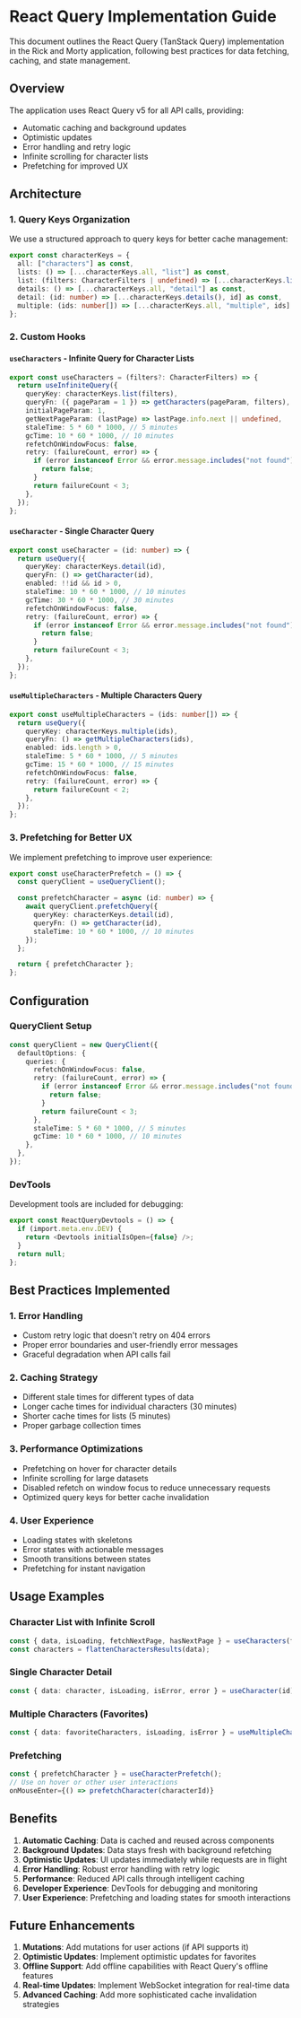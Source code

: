 # React Query Implementation Guide

This document outlines the React Query (TanStack Query) implementation in the Rick and Morty application, following best practices for data fetching, caching, and state management.

## Overview

The application uses React Query v5 for all API calls, providing:
- Automatic caching and background updates
- Optimistic updates
- Error handling and retry logic
- Infinite scrolling for character lists
- Prefetching for improved UX

## Architecture

### 1. Query Keys Organization

We use a structured approach to query keys for better cache management:

```typescript
export const characterKeys = {
  all: ["characters"] as const,
  lists: () => [...characterKeys.all, "list"] as const,
  list: (filters: CharacterFilters | undefined) => [...characterKeys.lists(), { filters }] as const,
  details: () => [...characterKeys.all, "detail"] as const,
  detail: (id: number) => [...characterKeys.details(), id] as const,
  multiple: (ids: number[]) => [...characterKeys.all, "multiple", ids] as const,
};
```

### 2. Custom Hooks

#### `useCharacters` - Infinite Query for Character Lists
```typescript
export const useCharacters = (filters?: CharacterFilters) => {
  return useInfiniteQuery({
    queryKey: characterKeys.list(filters),
    queryFn: ({ pageParam = 1 }) => getCharacters(pageParam, filters),
    initialPageParam: 1,
    getNextPageParam: (lastPage) => lastPage.info.next || undefined,
    staleTime: 5 * 60 * 1000, // 5 minutes
    gcTime: 10 * 60 * 1000, // 10 minutes
    refetchOnWindowFocus: false,
    retry: (failureCount, error) => {
      if (error instanceof Error && error.message.includes("not found")) {
        return false;
      }
      return failureCount < 3;
    },
  });
};
```

#### `useCharacter` - Single Character Query
```typescript
export const useCharacter = (id: number) => {
  return useQuery({
    queryKey: characterKeys.detail(id),
    queryFn: () => getCharacter(id),
    enabled: !!id && id > 0,
    staleTime: 10 * 60 * 1000, // 10 minutes
    gcTime: 30 * 60 * 1000, // 30 minutes
    refetchOnWindowFocus: false,
    retry: (failureCount, error) => {
      if (error instanceof Error && error.message.includes("not found")) {
        return false;
      }
      return failureCount < 3;
    },
  });
};
```

#### `useMultipleCharacters` - Multiple Characters Query
```typescript
export const useMultipleCharacters = (ids: number[]) => {
  return useQuery({
    queryKey: characterKeys.multiple(ids),
    queryFn: () => getMultipleCharacters(ids),
    enabled: ids.length > 0,
    staleTime: 5 * 60 * 1000, // 5 minutes
    gcTime: 15 * 60 * 1000, // 15 minutes
    refetchOnWindowFocus: false,
    retry: (failureCount, error) => {
      return failureCount < 2;
    },
  });
};
```

### 3. Prefetching for Better UX

We implement prefetching to improve user experience:

```typescript
export const useCharacterPrefetch = () => {
  const queryClient = useQueryClient();

  const prefetchCharacter = async (id: number) => {
    await queryClient.prefetchQuery({
      queryKey: characterKeys.detail(id),
      queryFn: () => getCharacter(id),
      staleTime: 10 * 60 * 1000, // 10 minutes
    });
  };

  return { prefetchCharacter };
};
```

## Configuration

### QueryClient Setup

```typescript
const queryClient = new QueryClient({
  defaultOptions: {
    queries: {
      refetchOnWindowFocus: false,
      retry: (failureCount, error) => {
        if (error instanceof Error && error.message.includes("not found")) {
          return false;
        }
        return failureCount < 3;
      },
      staleTime: 5 * 60 * 1000, // 5 minutes
      gcTime: 10 * 60 * 1000, // 10 minutes
    },
  },
});
```

### DevTools

Development tools are included for debugging:

```typescript
export const ReactQueryDevtools = () => {
  if (import.meta.env.DEV) {
    return <Devtools initialIsOpen={false} />;
  }
  return null;
};
```

## Best Practices Implemented

### 1. Error Handling
- Custom retry logic that doesn't retry on 404 errors
- Proper error boundaries and user-friendly error messages
- Graceful degradation when API calls fail

### 2. Caching Strategy
- Different stale times for different types of data
- Longer cache times for individual characters (30 minutes)
- Shorter cache times for lists (5 minutes)
- Proper garbage collection times

### 3. Performance Optimizations
- Prefetching on hover for character details
- Infinite scrolling for large datasets
- Disabled refetch on window focus to reduce unnecessary requests
- Optimized query keys for better cache invalidation

### 4. User Experience
- Loading states with skeletons
- Error states with actionable messages
- Smooth transitions between states
- Prefetching for instant navigation

## Usage Examples

### Character List with Infinite Scroll
```typescript
const { data, isLoading, fetchNextPage, hasNextPage } = useCharacters(filters);
const characters = flattenCharactersResults(data);
```

### Single Character Detail
```typescript
const { data: character, isLoading, isError, error } = useCharacter(id);
```

### Multiple Characters (Favorites)
```typescript
const { data: favoriteCharacters, isLoading, isError } = useMultipleCharacters(favoriteIds);
```

### Prefetching
```typescript
const { prefetchCharacter } = useCharacterPrefetch();
// Use on hover or other user interactions
onMouseEnter={() => prefetchCharacter(characterId)}
```

## Benefits

1. **Automatic Caching**: Data is cached and reused across components
2. **Background Updates**: Data stays fresh with background refetching
3. **Optimistic Updates**: UI updates immediately while requests are in flight
4. **Error Handling**: Robust error handling with retry logic
5. **Performance**: Reduced API calls through intelligent caching
6. **Developer Experience**: DevTools for debugging and monitoring
7. **User Experience**: Prefetching and loading states for smooth interactions

## Future Enhancements

1. **Mutations**: Add mutations for user actions (if API supports it)
2. **Optimistic Updates**: Implement optimistic updates for favorites
3. **Offline Support**: Add offline capabilities with React Query's offline features
4. **Real-time Updates**: Implement WebSocket integration for real-time data
5. **Advanced Caching**: Add more sophisticated cache invalidation strategies 